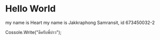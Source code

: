 # Hello World
my name is Heart
my name is Jakkraphong Samransit, id 673450032-2

Cossole.Write("ดีครับพี่บ่าว");
